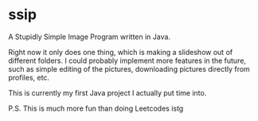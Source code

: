 # ssip
A Stupidly Simple Image Program written in Java.

Right now it only does one thing, which is making a slideshow out of different folders.
I could probably implement more features in the future, such as simple editing of the pictures, downloading pictures directly from profiles, etc.

This is currently my first Java project I actually put time into. 

P.S. This is much more fun than doing Leetcodes istg
